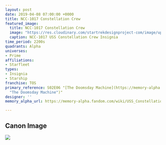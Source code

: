```yaml
---
layout: post
date: 2019-04-08 07:00:00 +0000
title: NCC-1017 Constellation Crew
featured_image:
  title: NCC-1017 Constellation Crew
  image: "https://res.cloudinary.com/startrekdesignproject-com/image/upload/v1554857839/NCC-1017-Constellation.png"
  caption: NCC-1017 USS Constellation Crew Insignia
time_period: 2200s
quadrants: Alpha
universes:
- Prime
affiliations:
- Starfleet
types:
- Insignia
- Starship
franchise: TOS
primary_reference: S02E06 "[The Doomsday Machine](https://memory-alpha.fandom.com/wiki/The_Doomsday_Machine
  "The Doomsday Machine")"
designer: ''
memory_alpha_url: https://memory-alpha.fandom.com/wiki/USS_Constellation_(NCC-1017)

---
```

## Canon Image

![](https://res.cloudinary.com/startrekdesignproject-com/image/upload/v1554754975/NCC-1017-Constellation1.jpg)